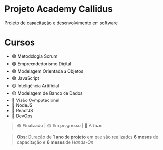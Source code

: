 # Projeto Academy Callidus

Projeto de capacitação e desenvolvimento em software

# Cursos

- 🟢 Metodologia Scrum
- 🟢 Empreendedorismo Digital
- 🟢 Modelagem Orientada a Objetos
- 🟢 JavaScript
- 🟡 Inteligência Artificial
- 🟡 Modelagem de Banco de Dados
- 🔴 Visão Computacional
- 🔴 NodeJS
- 🔴 ReactJS
- 🔴 DevOps

> 🟢 Finalizado | 🟡 Em progresso | 🔴 A fazer

> **Obs:** Duração de **1 ano de projeto** em que são realizados **6 meses** de capacitação e **6 meses**
> de _Hands-On_
